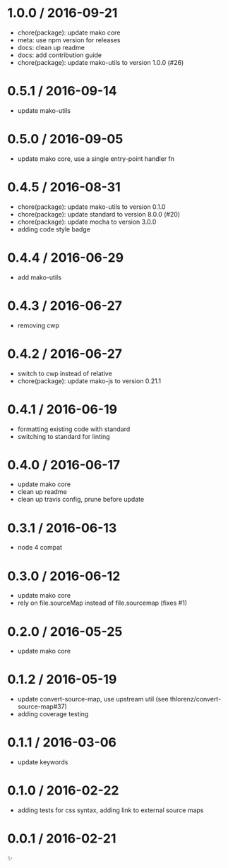 
1.0.0 / 2016-09-21
==================

  * chore(package): update mako core
  * meta: use npm version for releases
  * docs: clean up readme
  * docs: add contribution guide
  * chore(package): update mako-utils to version 1.0.0 (#26)

0.5.1 / 2016-09-14
==================

  * update mako-utils

0.5.0 / 2016-09-05
==================

  * update mako core, use a single entry-point handler fn

0.4.5 / 2016-08-31
==================

  * chore(package): update mako-utils to version 0.1.0
  * chore(package): update standard to version 8.0.0 (#20)
  * chore(package): update mocha to version 3.0.0
  * adding code style badge

0.4.4 / 2016-06-29
==================

  * add mako-utils

0.4.3 / 2016-06-27
==================

  * removing cwp

0.4.2 / 2016-06-27
==================

  * switch to cwp instead of relative
  * chore(package): update mako-js to version 0.21.1

0.4.1 / 2016-06-19
==================

  * formatting existing code with standard
  * switching to standard for linting

0.4.0 / 2016-06-17
==================

  * update mako core
  * clean up readme
  * clean up travis config, prune before update

0.3.1 / 2016-06-13
==================

  * node 4 compat

0.3.0 / 2016-06-12
==================

  * update mako core
  * rely on file.sourceMap instead of file.sourcemap (fixes #1)

0.2.0 / 2016-05-25
==================

  * update mako core

0.1.2 / 2016-05-19
==================

  * update convert-source-map, use upstream util (see thlorenz/convert-source-map#37)
  * adding coverage testing

0.1.1 / 2016-03-06
==================

  * update keywords

0.1.0 / 2016-02-22
==================

  * adding tests for css syntax, adding link to external source maps

0.0.1 / 2016-02-21
==================

:sparkles:
